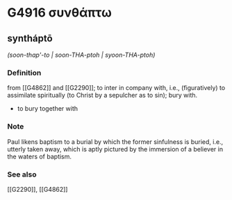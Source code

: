 # G4916 συνθάπτω

## syntháptō

_(soon-thap'-to | soon-THA-ptoh | syoon-THA-ptoh)_

### Definition

from [[G4862]] and [[G2290]]; to inter in company with, i.e., (figuratively) to assimilate spiritually (to Christ by a sepulcher as to sin); bury with.

- to bury together with

### Note

Paul likens baptism to a burial by which the former sinfulness is buried, i.e., utterly taken away, which is aptly pictured by the immersion of a believer in the waters of baptism.

### See also

[[G2290]], [[G4862]]


